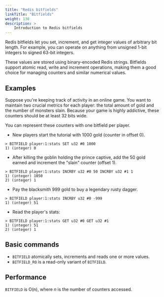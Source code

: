 ```yaml
---
title: "Redis bitfields"
linkTitle: "Bitfields"
weight: 130
description: >
    Introduction to Redis bitfields
---
```


Redis bitfields let you set, increment, and get integer values of arbitrary bit length.
For example, you can operate on anything from unsigned 1-bit integers to signed 63-bit integers.

These values are stored using binary-encoded Redis strings.
Bitfields support atomic read, write and increment operations, making them a good choice for managing counters and similar numerical values.

## Examples

Suppose you're keeping track of activity in an online game.
You want to maintain two crucial metrics for each player: the total amount of gold and the number of monsters slain.
Because your game is highly addictive, these counters should be at least 32 bits wide.

You can represent these counters with one bitfield per player.

* New players start the tutorial with 1000 gold (counter in offset 0).
```
> BITFIELD player:1:stats SET u32 #0 1000
1) (integer) 0
```

* After killing the goblin holding the prince captive, add the 50 gold earned and increment the "slain" counter (offset 1).
```
> BITFIELD player:1:stats INCRBY u32 #0 50 INCRBY u32 #1 1
1) (integer) 1050
2) (integer) 1
```

* Pay the blacksmith 999 gold to buy a legendary rusty dagger.
```
> BITFIELD player:1:stats INCRBY u32 #0 -999
1) (integer) 51
```

* Read the player's stats:
```
> BITFIELD player:1:stats GET u32 #0 GET u32 #1
1) (integer) 51
2) (integer) 1
```

## Basic commands

* `BITFIELD` atomically sets, increments and reads one or more values.
* `BITFIELD_RO` is a read-only variant of `BITFIELD`.

## Performance

`BITFIELD` is O(n), where _n_ is the number of counters accessed.
